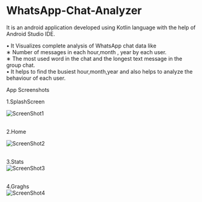 # WhatsApp-Chat-Analyzer
It is an android application developed using Kotlin language with the help of Android Studio IDE.

• It  Visualizes complete analysis of WhatsApp chat data like<br/>
∗ Number of messages in each hour,month , year by each user.<br/>
∗ The most used word in the chat and the longest text message in the group chat.<br/>
• It helps to find the busiest hour,month,year and also helps to analyze the behaviour of each user.<br/>

App Screenshots <br/>

1.SplashScreen<br/>

![ScreenShot1](https://github.com/dp-82/WhatsApp-Chat-Analyzer/blob/master/app/src/main/res/drawable/1.jpg)<br/><br/>

2.Home<br/>

![ScreenShot2](https://github.com/dp-82/WhatsApp-Chat-Analyzer/blob/master/app/src/main/res/drawable/82.jpg)<br/><br/>

3.Stats<br/>
![ScreenShot3](https://github.com/dp-82/WhatsApp-Chat-Analyzer/blob/master/app/src/main/res/drawable/3.jpg)<br/><br/>

4.Graghs<br/>
![ScreenShot4](https://github.com/dp-82/WhatsApp-Chat-Analyzer/blob/master/app/src/main/res/drawable/4.jpg)<br/><br/>
